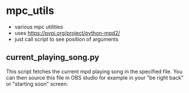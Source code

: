 # mpc_utils
* various mpc utilities
* uses https://pypi.org/project/python-mpd2/
* just call script to see position of arguments

## current_playing_song.py
This script fetches the current mpd playing song in the specified file. You can then source this file in OBS studio for example in your "be right back" or "starting soon" screen.
